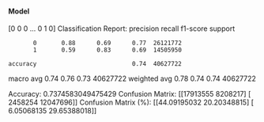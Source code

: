 #### Model
[0 0 0 ... 0 1 0]
Classification Report:
              precision    recall  f1-score   support

           0       0.88      0.69      0.77  26121772
           1       0.59      0.83      0.69  14505950

    accuracy                           0.74  40627722
   macro avg       0.74      0.76      0.73  40627722
weighted avg       0.78      0.74      0.74  40627722

Accuracy: 0.7374583049475429
Confusion Matrix:
[[17913555  8208217]
 [ 2458254 12047696]]
Confusion Matrix (%):
[[44.09195032 20.20348815]
 [ 6.05068135 29.65388018]]

